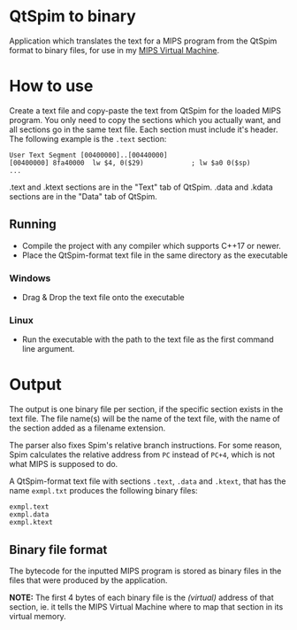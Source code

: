# QtSpim to binary
Application which translates the text for a MIPS program from the QtSpim format to binary files, for use in my [MIPS Virtual Machine](https://github.com/Flawww/MIPS-VM).

# How to use
Create a text file and copy-paste the text from QtSpim for the loaded MIPS program. You only need to copy the sections which you actually want, and all sections go in the same text file. Each section must include it's header. The following example is the `.text` section:
```
User Text Segment [00400000]..[00440000]
[00400000] 8fa40000  lw $4, 0($29)            ; lw $a0 0($sp)
...
```
.text and .ktext sections are in the "Text" tab of QtSpim.
.data and .kdata sections are in the "Data" tab of QtSpim.

## Running
* Compile the project with any compiler which supports C++17 or newer.
* Place the QtSpim-format text file in the same directory as the executable

### Windows
* Drag & Drop the text file onto the executable

### Linux
* Run the executable with the path to the text file as the first command line argument.

# Output
The output is one binary file per section, if the specific section exists in the text file. The file name(s) will be the name of the text file, with the name of the section added as a filename extension.

The parser also fixes Spim's relative branch instructions. For some reason, Spim calculates the relative address from `PC` instead of `PC+4`, which is not what MIPS is supposed to do. 

A QtSpim-format text file with sections `.text`, `.data` and `.ktext`, that has the name `exmpl.txt` produces the following binary files:
```
exmpl.text
exmpl.data
exmpl.ktext
```

## Binary file format
The bytecode for the inputted MIPS program is stored as binary files in the files that were produced by the application.

**NOTE:** The first 4 bytes of each binary file is the *(virtual)* address of that section, ie. it tells the MIPS Virtual Machine where to map that section in its virtual memory.